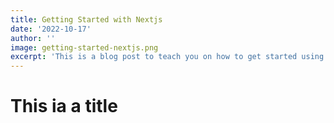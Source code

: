 ```yaml
---
title: Getting Started with Nextjs
date: '2022-10-17'
author: ''
image: getting-started-nextjs.png
excerpt: 'This is a blog post to teach you on how to get started using the Nextjs framework.'
---
```


# This ia a title

